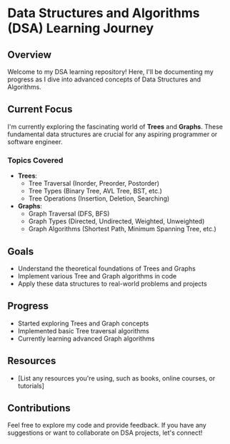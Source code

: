 # Data Structures and Algorithms (DSA) Learning Journey

## Overview
Welcome to my DSA learning repository! Here, I'll be documenting my progress as I dive into advanced concepts of Data Structures and Algorithms.

## Current Focus
I'm currently exploring the fascinating world of **Trees** and **Graphs**. These fundamental data structures are crucial for any aspiring programmer or software engineer.

### Topics Covered
*   **Trees**:
    *   Tree Traversal (Inorder, Preorder, Postorder)
    *   Tree Types (Binary Tree, AVL Tree, BST, etc.)
    *   Tree Operations (Insertion, Deletion, Searching)
*   **Graphs**:
    *   Graph Traversal (DFS, BFS)
    *   Graph Types (Directed, Undirected, Weighted, Unweighted)
    *   Graph Algorithms (Shortest Path, Minimum Spanning Tree, etc.)

## Goals
*   Understand the theoretical foundations of Trees and Graphs
*   Implement various Tree and Graph algorithms in code
*   Apply these data structures to real-world problems and projects

## Progress
*   Started exploring Trees and Graph concepts
*   Implemented basic Tree traversal algorithms
*   Currently learning advanced Graph algorithms

## Resources
*   [List any resources you're using, such as books, online courses, or tutorials]

## Contributions
Feel free to explore my code and provide feedback. If you have any suggestions or want to collaborate on DSA projects, let's connect!
